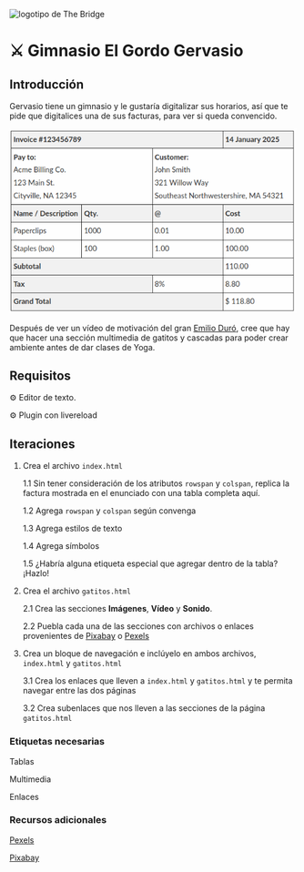 ![logotipo de The Bridge](https://user-images.githubusercontent.com/27650532/77754601-e8365180-702b-11ea-8bed-5bc14a43f869.png "logotipo de The Bridge")

# :crossed_swords: Gimnasio El Gordo Gervasio #

## Introducción ##

Gervasio tiene un gimnasio y le gustaría digitalizar sus horarios, así que te pide que digitalices una de sus facturas, para ver si queda convencido.

![](factura.png)

Después de ver un vídeo de motivación del gran [Emilio Duró](https://youtu.be/c3mI4qCXCWo "El grande"), cree que hay que hacer una sección multimedia de gatitos y cascadas para poder crear ambiente antes de dar clases de Yoga.

## Requisitos ##

:gear: Editor de texto.

:gear: Plugin con livereload

## Iteraciones ##

1. Crea el archivo `index.html`

    1.1 Sin tener consideración de los atributos `rowspan` y `colspan`, replica la factura mostrada en el enunciado con una tabla completa aquí.

    1.2 Agrega `rowspan` y `colspan` según convenga

    1.3 Agrega estilos de texto

    1.4 Agrega símbolos

    1.5 ¿Habría alguna etiqueta especial que agregar dentro de la tabla? ¡Hazlo!

2. Crea el archivo `gatitos.html`

    2.1 Crea las secciones **Imágenes**, **Vídeo** y **Sonido**.

    2.2 Puebla cada una de las secciones con archivos o enlaces provenientes de [Pixabay](https://pixabay.com/ "Pixabay") o [Pexels](https://www.pexels.com/ "Pexels")

3. Crea un bloque de navegación e inclúyelo en ambos archivos, `index.html` y `gatitos.html`

    3.1 Crea los enlaces que lleven a `index.html` y `gatitos.html` y te permita navegar entre las dos páginas

    3.2 Crea subenlaces que nos lleven a las secciones de la página `gatitos.html`

### Etiquetas necesarias ###

Tablas

Multimedia

Enlaces

### Recursos adicionales ###

[Pexels](https://www.pexels.com/ "Pexels")

[Pixabay](https://pixabay.com/ "Pixabay")